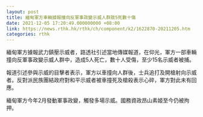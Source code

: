 ```yaml
---
layout: post
title: 緬甸軍方車輛據報撞向反軍事政變示威人群致5死數十傷
date: 2021-12-05 17:20:49.000000000 +08:00
link: https://news.rthk.hk/rthk/ch/component/k2/1622870-20211205.htm
categories: rthk
---
```


緬甸軍方據報武力鎮壓示威者，路透社引述當地傳媒報道，在仰光，軍方一部車輛撞向反軍事政變示威人群中，造成5人死亡，數十人受傷，至少15名示威者被捕。

報道引述參與示威的目擊者表示，軍方以車撞向人群後，士兵追打及開槍射向示威者。反對派民族團結政府對和平示威者被車撞死及槍殺表示心碎，軍方對此未有回應。

緬甸軍方今年2月發動軍事政變，觸發多場示威。國務資政昂山素姬至今仍被拘押。
